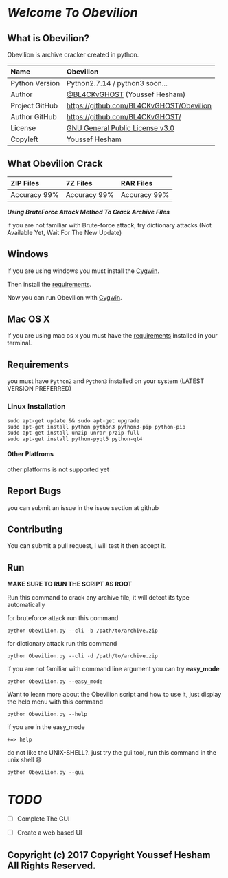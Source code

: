 # **_Welcome To Obevilion_**

## What is Obevilion?

Obevilion is archive cracker created in python.

Name           | Obevilion
:------------- | :----------------------------------------------------------------------------------------------
Python Version | Python2.7.14 / python3 soon...
Author         | [@BL4CKvGHOST](https://twitter.com/BL4CKvGHOST) (Youssef Hesham)
Project GitHub | <https://github.com/BL4CKvGHOST/Obevilion>
Author GitHub  | <https://github.com/BL4CKvGHOST/>
License        | [GNU General Public License v3.0](https://github.com/BL4CKvGHOST/Obevilion/blob/master/COPYING)
Copyleft       | Youssef Hesham

## What Obevilion Crack

ZIP Files    | 7Z Files     | RAR Files
:----------- | :----------- | :-----------
Accuracy 99% | Accuracy 99% | Accuracy 99%

**_Using BruteForce Attack Method To Crack Archive Files_**

if you are not familiar with Brute-force attack, try dictionary attacks (Not Available Yet, Wait For The New Update)

## Windows

If you are using windows you must install the [Cygwin](http://www.cygwin.com/).

Then install the [requirements](#requirements).

Now you can run Obevilion with [Cygwin](http://www.cygwin.com/).

## Mac OS X

If you are using mac os x you must have the [requirements](#requirements) installed in your terminal.

## Requirements

you must have `Python2` and `Python3` installed on your system (LATEST VERSION PREFERRED)

### Linux Installation

```shell
sudo apt-get update && sudo apt-get upgrade
sudo apt-get install python python3 python3-pip python-pip
sudo apt-get install unzip unrar p7zip-full
sudo apt-get install python-pyqt5 python-qt4
```

#### Other Platfroms

other platforms is not supported yet

## Report Bugs

you can submit an issue in the issue section at github

## Contributing

You can submit a pull request, i will test it then accept it.

## Run

**MAKE SURE TO RUN THE SCRIPT AS ROOT**

Run this command to crack any archive file, it will detect its type automatically

for bruteforce attack run this command

`python Obevilion.py --cli -b /path/to/archive.zip`

for dictionary attack run this command

`python Obevilion.py --cli -d /path/to/archive.zip`

if you are not familiar with command line argument you can try **easy_mode**

`python Obevilion.py --easy_mode`

Want to learn more about the Obevilion script and how to use it, just display the help menu with this command

`python Obevilion.py --help`

if you are in the easy_mode

`+=> help`

do not like the UNIX-SHELL?. just try the gui tool, run this command in the unix shell :smile:

`python Obevilion.py --gui`

# **_TODO_**

- [ ] Complete The GUI

- [ ] Create a web based UI

## Copyright (c) 2017 Copyright Youssef Hesham All Rights Reserved.
